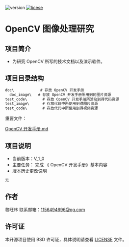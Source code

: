 <!--
 * @描述: README.md
 * @版本: V1_0
 * @作者: LiWanglin
 * @创建时间: 2020.02.06
 * @最后编辑人: LiWanglin
 * @最后编辑时间: 2020.02.13
 -->

![version](https://img.shields.io/badge/version-v__1__0-orange) [![licese](https://img.shields.io/badge/license-BSD-green)](https://github.com/WanglinLi595/version-control/blob/master/LICENSE)

# OpenCV 图像处理研究

## 项目简介

- 为研究 OpenCV 所写的技术文档以及演示软件。
  
## 项目目录结构

```C
doc\            # 存放 OpenCV 开发手册
  doc_image\   # 存放 OpenCV 开发手册所用到的图片资源
test_code\       # 存放 OpenCV 开发手册所涉及到得代码资源
test_image\      # 存放代码中所使用到得图片资源
test_code\       # 存放代码中所使用到得视频资源
```

重要文件：  

[OpenCV 开发手册.md](https://github.com/WanglinLi595/OpenCV_Image_Process_Study/blob/master/doc/OpenCV%20%E5%BC%80%E5%8F%91%E6%89%8B%E5%86%8C.md)  

## 项目说明

- 当前版本：V_1_0
- 主要任务：
  完成 《 OpenCV 开发手册》基本内容
- 版本历史更改说明
  
```python
无
```

## 作者

黎旺林 联系邮箱：1156494696@qq.com

## 许可证

本开源项目使用 BSD 许可证，具体说明请查看 [LICENSE](https://github.com/WanglinLi595/OpenCV_Image_Process_Study/blob/master/LICENSE) 文件。

